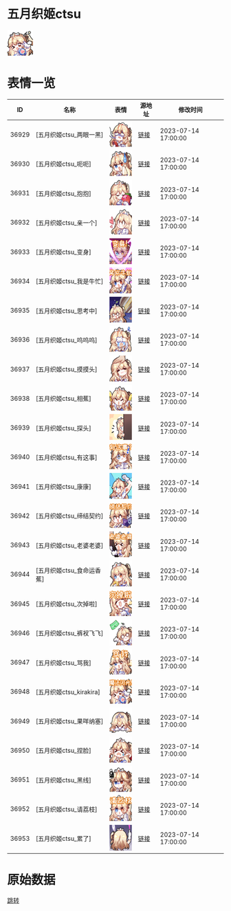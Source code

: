 # 五月织姬ctsu

<img src="./cover.png" height="60" alt="cover" />

# 表情一览

|ID|名称|表情|源地址|修改时间|
|----|----|----|----|----|
|36929|[五月织姬ctsu_两眼一黑]|<img src="./pic/036929_%5B五月织姬ctsu_两眼一黑%5D.png" height="60" alt="两眼一黑"/>|[链接](https://i0.hdslb.com/bfs/garb/441e7544625df17b45064992d0f3c38cc6a4326a.png)|2023-07-14 17:00:00|
|36930|[五月织姬ctsu_呃呃]|<img src="./pic/036930_%5B五月织姬ctsu_呃呃%5D.png" height="60" alt="呃呃"/>|[链接](https://i0.hdslb.com/bfs/garb/cdc59ff16991cbcb595f6c820f622d21d094ff2c.png)|2023-07-14 17:00:00|
|36931|[五月织姬ctsu_抱抱]|<img src="./pic/036931_%5B五月织姬ctsu_抱抱%5D.png" height="60" alt="抱抱"/>|[链接](https://i0.hdslb.com/bfs/garb/83fdcf57baea723f5c897dae922070aa3e072511.png)|2023-07-14 17:00:00|
|36932|[五月织姬ctsu_亲一个]|<img src="./pic/036932_%5B五月织姬ctsu_亲一个%5D.png" height="60" alt="亲一个"/>|[链接](https://i0.hdslb.com/bfs/garb/b32b0d2156fd69ccf8bbf8aa4700e6945ef61cdf.png)|2023-07-14 17:00:00|
|36933|[五月织姬ctsu_变身]|<img src="./pic/036933_%5B五月织姬ctsu_变身%5D.png" height="60" alt="变身"/>|[链接](https://i0.hdslb.com/bfs/garb/175a4312a693b981c7383cfaeeefee36da79a998.png)|2023-07-14 17:00:00|
|36934|[五月织姬ctsu_我是牛忙]|<img src="./pic/036934_%5B五月织姬ctsu_我是牛忙%5D.png" height="60" alt="我是牛忙"/>|[链接](https://i0.hdslb.com/bfs/garb/ec7c8b18fdfe5faf6695940b8b450824e3ea1e4e.png)|2023-07-14 17:00:00|
|36935|[五月织姬ctsu_思考中]|<img src="./pic/036935_%5B五月织姬ctsu_思考中%5D.png" height="60" alt="思考中"/>|[链接](https://i0.hdslb.com/bfs/garb/1be606f8ac2aabf0d1cd363ba71d693b77648674.png)|2023-07-14 17:00:00|
|36936|[五月织姬ctsu_呜呜呜]|<img src="./pic/036936_%5B五月织姬ctsu_呜呜呜%5D.png" height="60" alt="呜呜呜"/>|[链接](https://i0.hdslb.com/bfs/garb/a77ab1d4dc715f0a6f3b0fdc95ddbdf8209bab6c.png)|2023-07-14 17:00:00|
|36937|[五月织姬ctsu_摸摸头]|<img src="./pic/036937_%5B五月织姬ctsu_摸摸头%5D.png" height="60" alt="摸摸头"/>|[链接](https://i0.hdslb.com/bfs/garb/b0e4ed6f96c02ccbe7d18757fec2e0dfb7a7f1c0.png)|2023-07-14 17:00:00|
|36938|[五月织姬ctsu_相蕉]|<img src="./pic/036938_%5B五月织姬ctsu_相蕉%5D.png" height="60" alt="相蕉"/>|[链接](https://i0.hdslb.com/bfs/garb/324dee09154523cef70546b2f2ae30443af805c9.png)|2023-07-14 17:00:00|
|36939|[五月织姬ctsu_探头]|<img src="./pic/036939_%5B五月织姬ctsu_探头%5D.png" height="60" alt="探头"/>|[链接](https://i0.hdslb.com/bfs/garb/987ec4234858ba8e8077a9ee2bf104ef3f093f24.png)|2023-07-14 17:00:00|
|36940|[五月织姬ctsu_有这事]|<img src="./pic/036940_%5B五月织姬ctsu_有这事%5D.png" height="60" alt="有这事"/>|[链接](https://i0.hdslb.com/bfs/garb/ba2d49ae3a65d4df17a6a6145223129fa753c325.png)|2023-07-14 17:00:00|
|36941|[五月织姬ctsu_康康]|<img src="./pic/036941_%5B五月织姬ctsu_康康%5D.png" height="60" alt="康康"/>|[链接](https://i0.hdslb.com/bfs/garb/59360e7594291c9ce1da018f41d1e6021e31955c.png)|2023-07-14 17:00:00|
|36942|[五月织姬ctsu_缔结契约]|<img src="./pic/036942_%5B五月织姬ctsu_缔结契约%5D.png" height="60" alt="缔结契约"/>|[链接](https://i0.hdslb.com/bfs/garb/0ef175ba1aa0d529f1a1ec5be6c8201e6ea58365.png)|2023-07-14 17:00:00|
|36943|[五月织姬ctsu_老婆老婆]|<img src="./pic/036943_%5B五月织姬ctsu_老婆老婆%5D.png" height="60" alt="老婆老婆"/>|[链接](https://i0.hdslb.com/bfs/garb/6ab0867f31c5cb1755a517f4ebd09ae46d538a1d.png)|2023-07-14 17:00:00|
|36944|[五月织姬ctsu_食命运香蕉]|<img src="./pic/036944_%5B五月织姬ctsu_食命运香蕉%5D.png" height="60" alt="食命运香蕉"/>|[链接](https://i0.hdslb.com/bfs/garb/52fc1923a8a73498be64d781fceb408a433ee589.png)|2023-07-14 17:00:00|
|36945|[五月织姬ctsu_次掉啦]|<img src="./pic/036945_%5B五月织姬ctsu_次掉啦%5D.png" height="60" alt="次掉啦"/>|[链接](https://i0.hdslb.com/bfs/garb/7ec845afc5404a7b1648a30968ebdd0a71ecaf8a.png)|2023-07-14 17:00:00|
|36946|[五月织姬ctsu_裤衩飞飞]|<img src="./pic/036946_%5B五月织姬ctsu_裤衩飞飞%5D.png" height="60" alt="裤衩飞飞"/>|[链接](https://i0.hdslb.com/bfs/garb/c26cd19b9708429402b6b18f79ca186ae105b4b4.png)|2023-07-14 17:00:00|
|36947|[五月织姬ctsu_骂我]|<img src="./pic/036947_%5B五月织姬ctsu_骂我%5D.png" height="60" alt="骂我"/>|[链接](https://i0.hdslb.com/bfs/garb/373f9e4872ca711f743a238e2a54256d6db153f7.png)|2023-07-14 17:00:00|
|36948|[五月织姬ctsu_kirakira]|<img src="./pic/036948_%5B五月织姬ctsu_kirakira%5D.png" height="60" alt="kirakira"/>|[链接](https://i0.hdslb.com/bfs/garb/97fac6cd08ee474b489b8aaec100c05c0ef63532.png)|2023-07-14 17:00:00|
|36949|[五月织姬ctsu_果咩纳塞]|<img src="./pic/036949_%5B五月织姬ctsu_果咩纳塞%5D.png" height="60" alt="果咩纳塞"/>|[链接](https://i0.hdslb.com/bfs/garb/5485b2aa187dcf4142f845bbfcd4ee7d8bdb59d1.png)|2023-07-14 17:00:00|
|36950|[五月织姬ctsu_捏脸]|<img src="./pic/036950_%5B五月织姬ctsu_捏脸%5D.png" height="60" alt="捏脸"/>|[链接](https://i0.hdslb.com/bfs/garb/72693d580f123947d357d106426d94cf0f68b351.png)|2023-07-14 17:00:00|
|36951|[五月织姬ctsu_黑线]|<img src="./pic/036951_%5B五月织姬ctsu_黑线%5D.png" height="60" alt="黑线"/>|[链接](https://i0.hdslb.com/bfs/garb/968c3673efc16474af5844766820638c4de0fe3f.png)|2023-07-14 17:00:00|
|36952|[五月织姬ctsu_请荔枝]|<img src="./pic/036952_%5B五月织姬ctsu_请荔枝%5D.png" height="60" alt="请荔枝"/>|[链接](https://i0.hdslb.com/bfs/garb/877b0628240ebe7817450d097b53cfcc8ae96083.png)|2023-07-14 17:00:00|
|36953|[五月织姬ctsu_累了]|<img src="./pic/036953_%5B五月织姬ctsu_累了%5D.png" height="60" alt="累了"/>|[链接](https://i0.hdslb.com/bfs/garb/20cbbba97386faed3012aa8ed615f04a36965fd7.png)|2023-07-14 17:00:00|

# 原始数据

[跳转](./raw.json)


